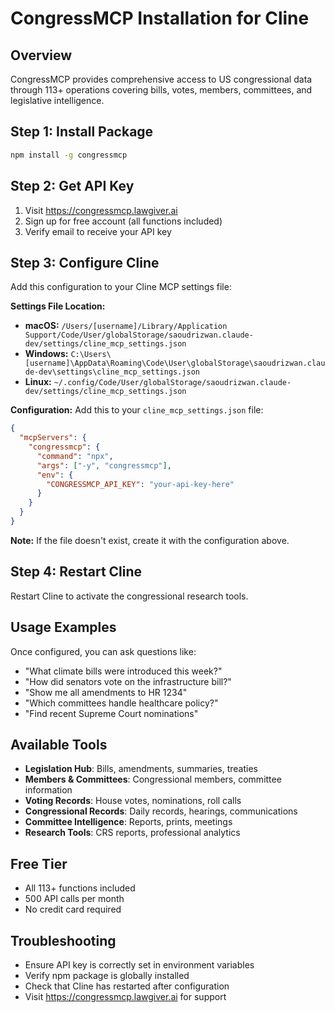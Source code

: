 # CongressMCP Installation for Cline

## Overview
CongressMCP provides comprehensive access to US congressional data through 113+ operations covering bills, votes, members, committees, and legislative intelligence.

## Step 1: Install Package
```bash
npm install -g congressmcp
```

## Step 2: Get API Key
1. Visit https://congressmcp.lawgiver.ai
2. Sign up for free account (all functions included)
3. Verify email to receive your API key

## Step 3: Configure Cline
Add this configuration to your Cline MCP settings file:

**Settings File Location:**
- **macOS:** `/Users/[username]/Library/Application Support/Code/User/globalStorage/saoudrizwan.claude-dev/settings/cline_mcp_settings.json`
- **Windows:** `C:\Users\[username]\AppData\Roaming\Code\User\globalStorage\saoudrizwan.claude-dev\settings\cline_mcp_settings.json`
- **Linux:** `~/.config/Code/User/globalStorage/saoudrizwan.claude-dev/settings/cline_mcp_settings.json`

**Configuration:**
Add this to your `cline_mcp_settings.json` file:

```json
{
  "mcpServers": {
    "congressmcp": {
      "command": "npx",
      "args": ["-y", "congressmcp"],
      "env": {
        "CONGRESSMCP_API_KEY": "your-api-key-here"
      }
    }
  }
}
```

**Note:** If the file doesn't exist, create it with the configuration above.

## Step 4: Restart Cline
Restart Cline to activate the congressional research tools.

## Usage Examples
Once configured, you can ask questions like:
- "What climate bills were introduced this week?"
- "How did senators vote on the infrastructure bill?"
- "Show me all amendments to HR 1234"
- "Which committees handle healthcare policy?"
- "Find recent Supreme Court nominations"

## Available Tools
- **Legislation Hub**: Bills, amendments, summaries, treaties
- **Members & Committees**: Congressional members, committee information
- **Voting Records**: House votes, nominations, roll calls
- **Congressional Records**: Daily records, hearings, communications
- **Committee Intelligence**: Reports, prints, meetings
- **Research Tools**: CRS reports, professional analytics

## Free Tier
- All 113+ functions included
- 500 API calls per month
- No credit card required

## Troubleshooting
- Ensure API key is correctly set in environment variables
- Verify npm package is globally installed
- Check that Cline has restarted after configuration
- Visit https://congressmcp.lawgiver.ai for support